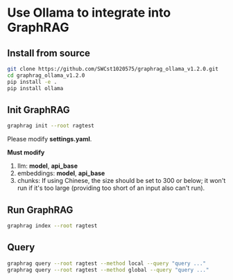 # Use Ollama to integrate into GraphRAG
## Install from source
```sh
git clone https://github.com/SWCst1020575/graphrag_ollama_v1.2.0.git
cd graphrag_ollama_v1.2.0
pip install -e .
pip install ollama
```


## Init GraphRAG 
```sh
graphrag init --root ragtest
```
Please modify **settings.yaml**.

**Must modify**
1. llm: **model**, **api_base**
2. embeddings: **model**, **api_base**
3. chunks: If using Chinese, the size should be set to 300 or below; it won't run if it's too large (providing too short of an input also can't run).


## Run GraphRAG 
```sh
graphrag index --root ragtest
```

## Query
```sh
graphrag query --root ragtest --method local --query "query ..."
graphrag query --root ragtest --method global --query "query ..."
```